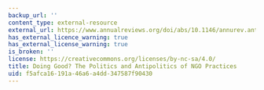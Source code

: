 ```yaml
---
backup_url: ''
content_type: external-resource
external_url: https://www.annualreviews.org/doi/abs/10.1146/annurev.anthro.26.1.439?journalCode=anthro
has_external_licence_warning: true
has_external_license_warning: true
is_broken: ''
license: https://creativecommons.org/licenses/by-nc-sa/4.0/
title: Doing Good? The Politics and Antipolitics of NGO Practices
uid: f5afca16-191a-46a6-a4dd-347587f90430
---
```

